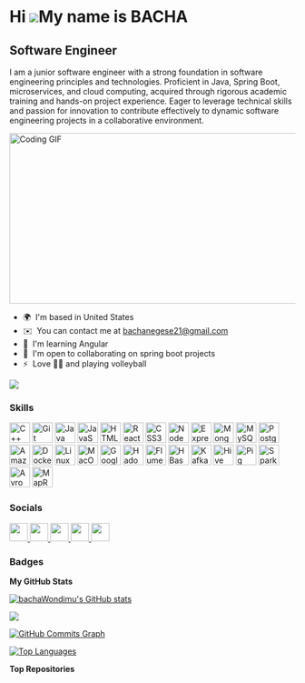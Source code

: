 Hi ![](https://user-images.githubusercontent.com/18350557/176309783-0785949b-9127-417c-8b55-ab5a4333674e.gif)My name is BACHA
=============================================================================================================================

Software Engineer
-----------------

I am a junior software engineer with a strong foundation in software engineering principles and technologies. Proficient in Java, Spring Boot, microservices, and cloud computing, acquired through rigorous academic training and hands-on project experience. Eager to leverage technical skills and passion for innovation to contribute effectively to dynamic software engineering projects in a collaborative environment.

<img src="https://media.giphy.com/media/qgQUggAC3Pfv687qPC/giphy.gif" width="600" height="300" alt="Coding GIF">

* 🌍  I'm based in United States
* ✉️  You can contact me at [bachanegese21@gmail.com](mailto:bachanegese21@gmail.com)
* 🧠  I'm learning Angular
* 🤝  I'm open to collaborating on spring boot projects
* ⚡  Love 🏃‍♂️ and playing volleyball

<a href="https://www.github.com/bachaWondimu" target="_blank" rel="noreferrer"><img
src="https://img.shields.io/github/followers/bachaWondimu?logo=github&style=for-the-badge&color=0891b2&labelColor=1c1917" /></a>

### Skills

<p align="left">
<a href="https://docs.microsoft.com/en-us/cpp/?view=msvc-170" target="_blank" rel="noreferrer"><img src="https://raw.githubusercontent.com/danielcranney/readme-generator/main/public/icons/skills/cplusplus-colored.svg" width="36" height="36" alt="C++" /></a>
<a href="https://git-scm.com/" target="_blank" rel="noreferrer"><img src="https://raw.githubusercontent.com/danielcranney/readme-generator/main/public/icons/skills/git-colored.svg" width="36" height="36" alt="Git" /></a>
<a href="https://www.oracle.com/java/" target="_blank" rel="noreferrer"><img src="https://raw.githubusercontent.com/danielcranney/readme-generator/main/public/icons/skills/java-colored.svg" width="36" height="36" alt="Java" /></a>
<a href="https://developer.mozilla.org/en-US/docs/Web/JavaScript" target="_blank" rel="noreferrer"><img src="https://raw.githubusercontent.com/danielcranney/readme-generator/main/public/icons/skills/javascript-colored.svg" width="36" height="36" alt="JavaScript" /></a>
<a href="https://developer.mozilla.org/en-US/docs/Glossary/HTML5" target="_blank" rel="noreferrer"><img src="https://raw.githubusercontent.com/danielcranney/readme-generator/main/public/icons/skills/html5-colored.svg" width="36" height="36" alt="HTML5" /></a>
<a href="https://reactjs.org/" target="_blank" rel="noreferrer"><img src="https://raw.githubusercontent.com/danielcranney/readme-generator/main/public/icons/skills/react-colored.svg" width="36" height="36" alt="React" /></a>
<a href="https://www.w3.org/TR/CSS/#css" target="_blank" rel="noreferrer"><img src="https://raw.githubusercontent.com/danielcranney/readme-generator/main/public/icons/skills/css3-colored.svg" width="36" height="36" alt="CSS3" /></a>
<a href="https://nodejs.org/en/" target="_blank" rel="noreferrer"><img src="https://raw.githubusercontent.com/danielcranney/readme-generator/main/public/icons/skills/nodejs-colored.svg" width="36" height="36" alt="NodeJS" /></a>
<a href="https://expressjs.com/" target="_blank" rel="noreferrer"><img src="https://raw.githubusercontent.com/danielcranney/readme-generator/main/public/icons/skills/express-colored.svg" width="36" height="36" alt="Express" /></a>
<a href="https://www.mongodb.com/" target="_blank" rel="noreferrer"><img src="https://raw.githubusercontent.com/danielcranney/readme-generator/main/public/icons/skills/mongodb-colored.svg" width="36" height="36" alt="MongoDB" /></a>
<a href="https://www.mysql.com/" target="_blank" rel="noreferrer"><img src="https://raw.githubusercontent.com/danielcranney/readme-generator/main/public/icons/skills/mysql-colored.svg" width="36" height="36" alt="MySQL" /></a>
<a href="https://www.postgresql.org/" target="_blank" rel="noreferrer"><img src="https://raw.githubusercontent.com/danielcranney/readme-generator/main/public/icons/skills/postgresql-colored.svg" width="36" height="36" alt="PostgreSQL" /></a>
<a href="https://aws.amazon.com" target="_blank" rel="noreferrer"><img src="https://raw.githubusercontent.com/danielcranney/readme-generator/main/public/icons/skills/aws-colored.svg" width="36" height="36" alt="Amazon Web Services" /></a>
<a href="https://www.docker.com/" target="_blank" rel="noreferrer"><img src="https://raw.githubusercontent.com/danielcranney/readme-generator/main/public/icons/skills/docker-colored.svg" width="36" height="36" alt="Docker" /></a>
<a href="https://www.linux.org" target="_blank" rel="noreferrer"><img src="https://raw.githubusercontent.com/danielcranney/readme-generator/main/public/icons/skills/linux-colored.svg" width="36" height="36" alt="Linux" /></a>
<a href="https://apple.com" target="_blank" rel="noreferrer"><img src="https://raw.githubusercontent.com/danielcranney/readme-generator/main/public/icons/skills/macos-colored.svg" width="36" height="36" alt="MacOS" /></a>
<a href="https://cloud.google.com/" target="_blank" rel="noreferrer"><img src="https://raw.githubusercontent.com/danielcranney/readme-generator/main/public/icons/skills/googlecloud-colored.svg" width="36" height="36" alt="Google Cloud" /></a>
<a href="https://hadoop.apache.org/" target="_blank" rel="noreferrer"><img src="https://raw.githubusercontent.com/danielcranney/readme-generator/main/public/icons/skills/hadoop-colored.svg" width="36" height="36" alt="Hadoop" /></a>
<a href="https://flume.apache.org/" target="_blank" rel="noreferrer"><img src="https://raw.githubusercontent.com/danielcranney/readme-generator/main/public/icons/skills/flume-colored.svg" width="36" height="36" alt="Flume" /></a>
<a href="https://hbase.apache.org/" target="_blank" rel="noreferrer"><img src="https://raw.githubusercontent.com/danielcranney/readme-generator/main/public/icons/skills/hbase-colored.svg" width="36" height="36" alt="HBase" /></a>
<a href="https://kafka.apache.org/" target="_blank" rel="noreferrer"><img src="https://raw.githubusercontent.com/danielcranney/readme-generator/main/public/icons/skills/kafka-colored.svg" width="36" height="36" alt="Kafka" /></a>
<a href="https://hive.apache.org/" target="_blank" rel="noreferrer"><img src="https://raw.githubusercontent.com/danielcranney/readme-generator/main/public/icons/skills/hive-colored.svg" width="36" height="36" alt="Hive" /></a>
<a href="https://pig.apache.org/" target="_blank" rel="noreferrer"><img src="https://raw.githubusercontent.com/danielcranney/readme-generator/main/public/icons/skills/pig-colored.svg" width="36" height="36" alt="Pig" /></a>
<a href="https://spark.apache.org/" target="_blank" rel="noreferrer"><img src="https://raw.githubusercontent.com/danielcranney/readme-generator/main/public/icons/skills/spark-colored.svg" width="36" height="36" alt="Spark" /></a>
<a href="https://avro.apache.org/" target="_blank" rel="noreferrer"><img src="https://raw.githubusercontent.com/danielcranney/readme-generator/main/public/icons/skills/avro-colored.svg" width="36" height="36" alt="Avro" /></a>
<a href="https://hadoop.apache.org/docs/stable/hadoop-mapreduce-client/hadoop-mapreduce-client-core/MapReduce.html" target="_blank" rel="noreferrer"><img src="https://raw.githubusercontent.com/danielcranney/readme-generator/main/public/icons/skills/mapreduce-colored.svg" width="36" height="36" alt="MapReduce" /></a>
</p>



### Socials

<p align="left"> <a href="https://www.codepen.io/bwondim3" target="_blank" rel="noreferrer"> <picture> <source media="(prefers-color-scheme: dark)" srcset="https://raw.githubusercontent.com/danielcranney/readme-generator/main/public/icons/socials/codepen-dark.svg" /> <source media="(prefers-color-scheme: light)" srcset="https://raw.githubusercontent.com/danielcranney/readme-generator/main/public/icons/socials/codepen.svg" /> <img src="https://raw.githubusercontent.com/danielcranney/readme-generator/main/public/icons/socials/codepen.svg" width="32" height="32" /> </picture> </a> <a href="https://www.facebook.com/Bacha" target="_blank" rel="noreferrer"> <picture> <source media="(prefers-color-scheme: dark)" srcset="https://raw.githubusercontent.com/danielcranney/readme-generator/main/public/icons/socials/facebook-dark.svg" /> <source media="(prefers-color-scheme: light)" srcset="https://raw.githubusercontent.com/danielcranney/readme-generator/main/public/icons/socials/facebook.svg" /> <img src="https://raw.githubusercontent.com/danielcranney/readme-generator/main/public/icons/socials/facebook.svg" width="32" height="32" /> </picture> </a> <a href="https://www.github.com/bachaWondimu" target="_blank" rel="noreferrer"> <picture> <source media="(prefers-color-scheme: dark)" srcset="https://raw.githubusercontent.com/danielcranney/readme-generator/main/public/icons/socials/github-dark.svg" /> <source media="(prefers-color-scheme: light)" srcset="https://raw.githubusercontent.com/danielcranney/readme-generator/main/public/icons/socials/github.svg" /> <img src="https://raw.githubusercontent.com/danielcranney/readme-generator/main/public/icons/socials/github.svg" width="32" height="32" /> </picture> </a> <a href="https://www.linkedin.com/in/bacha-wondimu" target="_blank" rel="noreferrer"> <picture> <source media="(prefers-color-scheme: dark)" srcset="https://raw.githubusercontent.com/danielcranney/readme-generator/main/public/icons/socials/linkedin-dark.svg" /> <source media="(prefers-color-scheme: light)" srcset="https://raw.githubusercontent.com/danielcranney/readme-generator/main/public/icons/socials/linkedin.svg" /> <img src="https://raw.githubusercontent.com/danielcranney/readme-generator/main/public/icons/socials/linkedin.svg" width="32" height="32" /> </picture> </a> <a href="https://www.x.com/Bacha_Wondimu" target="_blank" rel="noreferrer"> <picture> <source media="(prefers-color-scheme: dark)" srcset="https://raw.githubusercontent.com/danielcranney/readme-generator/main/public/icons/socials/twitter-dark.svg" /> <source media="(prefers-color-scheme: light)" srcset="https://raw.githubusercontent.com/danielcranney/readme-generator/main/public/icons/socials/twitter.svg" /> <img src="https://raw.githubusercontent.com/danielcranney/readme-generator/main/public/icons/socials/twitter.svg" width="32" height="32" /> </picture> </a></p>

### Badges

<b>My GitHub Stats</b>

<a href="http://www.github.com/bachaWondimu"><img src="https://github-readme-stats.vercel.app/api?username=bachaWondimu&show_icons=true&hide=&count_private=true&title_color=0891b2&text_color=ffffff&icon_color=0891b2&bg_color=1c1917&hide_border=true&show_icons=true" alt="bachaWondimu's GitHub stats" /></a>

<a href="http://www.github.com/bachaWondimu"><img src="https://github-readme-streak-stats.herokuapp.com/?user=bachaWondimu&stroke=ffffff&background=1c1917&ring=0891b2&fire=0891b2&currStreakNum=ffffff&currStreakLabel=0891b2&sideNums=ffffff&sideLabels=ffffff&dates=ffffff&hide_border=true" /></a>

<a href="http://www.github.com/bachaWondimu"><img src="https://github-readme-activity-graph.cyclic.app/graph?username=bachaWondimu&bg_color=1c1917&color=ffffff&line=0891b2&point=ffffff&area_color=1c1917&area=true&hide_border=true&custom_title=GitHub%20Commits%20Graph" alt="GitHub Commits Graph" /></a>

<a href="https://github.com/bachaWondimu" align="left"><img src="https://github-readme-stats.vercel.app/api/top-langs/?username=bachaWondimu&langs_count=10&title_color=0891b2&text_color=ffffff&icon_color=0891b2&bg_color=1c1917&hide_border=true&locale=en&custom_title=Top%20%Languages" alt="Top Languages" /></a>

<b>Top Repositories</b>

<div width="100%" align="center"></div><br /><br /><br /><br /><br /><br /><br />
